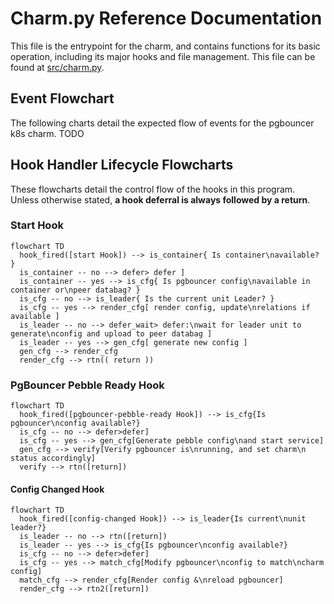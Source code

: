 # Charm.py Reference Documentation

This file is the entrypoint for the charm, and contains functions for its basic operation, including its major hooks and file management. This file can be found at [src/charm.py](../../../src/charm.py).

## Event Flowchart

The following charts detail the expected flow of events for the pgbouncer k8s charm. TODO

## Hook Handler Lifecycle Flowcharts

These flowcharts detail the control flow of the hooks in this program. Unless otherwise stated, **a hook deferral is always followed by a return**.

### Start Hook

```mermaid
flowchart TD
  hook_fired([start Hook]) --> is_container{ Is container\navailable? }
  is_container -- no --> defer> defer ]
  is_container -- yes --> is_cfg{ Is pgbouncer config\navailable in container or\npeer databag? }
  is_cfg -- no --> is_leader{ Is the current unit Leader? }
  is_cfg -- yes --> render_cfg[ render config, update\nrelations if available ]
  is_leader -- no --> defer_wait> defer:\nwait for leader unit to generate\nconfig and upload to peer databag ]
  is_leader -- yes --> gen_cfg[ generate new config ]
  gen_cfg --> render_cfg
  render_cfg --> rtn(( return ))
```

### PgBouncer Pebble Ready Hook

```mermaid
flowchart TD
  hook_fired([pgbouncer-pebble-ready Hook]) --> is_cfg{Is pgbouncer\nconfig available?}
  is_cfg -- no --> defer>defer]
  is_cfg -- yes --> gen_cfg[Generate pebble config\nand start service]
  gen_cfg --> verify[Verify pgbouncer is\nrunning, and set charm\n status accordingly]
  verify --> rtn([return])
```

#### Config Changed Hook

```mermaid
flowchart TD
  hook_fired([config-changed Hook]) --> is_leader{Is current\nunit leader?}
  is_leader -- no --> rtn([return])
  is_leader -- yes --> is_cfg{Is pgbouncer\nconfig available?}
  is_cfg -- no --> defer>defer]
  is_cfg -- yes --> match_cfg[Modify pgbouncer\nconfig to match\ncharm config]
  match_cfg --> render_cfg[Render config &\nreload pgbouncer]
  render_cfg --> rtn2([return])
```
